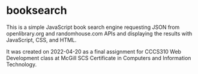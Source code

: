# booksearch
This is a simple JavaScript book search engine requesting JSON from openlibrary.org and randomhouse.com APIs and displaying the results with JavaScript, CSS, and HTML.

It was created on 2022-04-20 as a final assignment for CCCS310 Web Development class at McGill SCS Certificate in Computers and Information Technology.
